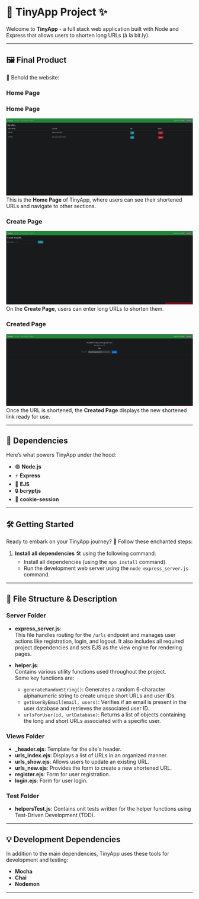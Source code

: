 # 🌟 **TinyApp Project** ✨  

Welcome to **TinyApp** - a full stack web application built with Node and Express that allows users to shorten long URLs (à la bit.ly).


---

## **🖼️ Final Product**  

📸 Behold the website:  
### Home Page

### Home Page

![Home Page](./assets/Home%20Page.PNG)  
This is the **Home Page** of TinyApp, where users can see their shortened URLs and navigate to other sections.

### Create Page

![Create URL Page](./assets/Create%20Page.PNG)  
On the **Create Page**, users can enter long URLs to shorten them.

### Created Page

![URL Created Page](./assets/Created%20Page.PNG)  
Once the URL is shortened, the **Created Page** displays the new shortened link ready for use. 

---

## **🔮 Dependencies**  

Here’s what powers TinyApp under the hood:  

- 🟢 **Node.js** 
- ⚡ **Express**
- 🎨 **EJS**  
- 🔒 **bcryptjs**
- 🍪 **cookie-session**

---

## **🛠️ Getting Started**  

Ready to embark on your TinyApp journey? 🚀 Follow these enchanted steps:  

1. **Install all dependencies** 🛠️ using the following command:  
   - Install all dependencies (using the `npm install` command).
   - Run the development web server using the `node express_server.js` command.

---

## **📁 File Structure & Description**  

### Server Folder  

- **express_server.js**:  
  This file handles routing for the `/urls` endpoint and manages user actions like registration, login, and logout. It also includes all required project dependencies and sets EJS as the view engine for rendering pages.

- **helper.js**:  
  Contains various utility functions used throughout the project.  
  Some key functions are:  
  - `generateRandomString()`: Generates a random 6-character alphanumeric string to create unique short URLs and user IDs. 
  - `getUserByEmail(email, users)`: Verifies if an email is present in the user database and retrieves the associated user ID.  
  - `urlsForUser(id, urlDatabase)`: Returns a list of objects containing the long and short URLs associated with a specific user.

### Views Folder  

- **_header.ejs**: Template for the site's header.  
- **urls_index.ejs**: Displays a list of URLs in an organized manner.  
- **urls_show.ejs**: Allows users to update an existing URL.  
- **urls_new.ejs**: Provides the form to create a new shortened URL.  
- **register.ejs**: Form for user registration.  
- **login.ejs**: Form for user login.  

### Test Folder  

- **helpersTest.js**: Contains unit tests written for the helper functions using Test-Driven Development (TDD).

---

## **💡 Development Dependencies**  

In addition to the main dependencies, TinyApp uses these tools for development and testing:

- **Mocha**  
- **Chai**  
- **Nodemon**

---
